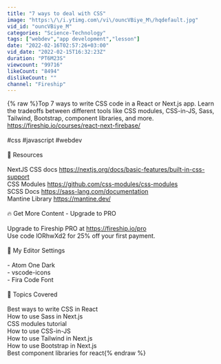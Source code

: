 ```yaml
---
title: "7 ways to deal with CSS"
image: "https:\/\/i.ytimg.com\/vi\/ouncVBiye_M\/hqdefault.jpg"
vid_id: "ouncVBiye_M"
categories: "Science-Technology"
tags: ["webdev","app development","lesson"]
date: "2022-02-16T02:57:26+03:00"
vid_date: "2022-02-15T16:32:23Z"
duration: "PT6M23S"
viewcount: "99716"
likeCount: "8494"
dislikeCount: ""
channel: "Fireship"
---
```

{% raw %}Top 7 ways to write CSS code in a React or Next.js app. Learn the tradeoffs between different tools like CSS modules, CSS-in-JS, Sass, Tailwind, Bootstrap, component libraries, and more. <a rel="nofollow" target="blank" href="https://fireship.io/courses/react-next-firebase/">https://fireship.io/courses/react-next-firebase/</a><br /><br />#css #javascript #webdev<br /><br />🔗 Resources<br /><br />NextJS CSS docs <a rel="nofollow" target="blank" href="https://nextjs.org/docs/basic-features/built-in-css-support">https://nextjs.org/docs/basic-features/built-in-css-support</a><br />CSS Modules <a rel="nofollow" target="blank" href="https://github.com/css-modules/css-modules">https://github.com/css-modules/css-modules</a><br />SCSS Docs <a rel="nofollow" target="blank" href="https://sass-lang.com/documentation">https://sass-lang.com/documentation</a><br />Mantine Library <a rel="nofollow" target="blank" href="https://mantine.dev/">https://mantine.dev/</a><br /><br />🔥 Get More Content - Upgrade to PRO<br /><br />Upgrade to Fireship PRO at <a rel="nofollow" target="blank" href="https://fireship.io/pro">https://fireship.io/pro</a><br />Use code lORhwXd2 for 25% off your first payment. <br /><br />🎨 My Editor Settings<br /><br />- Atom One Dark <br />- vscode-icons<br />- Fira Code Font<br /><br />🔖 Topics Covered<br /><br />Best ways to write CSS in React<br />How to use Sass in Next.js<br />CSS modules tutorial<br />How to use CSS-in-JS<br />How to use Tailwind in Next.js<br />How to use Bootstrap in Next.js<br />Best component libraries for react{% endraw %}
